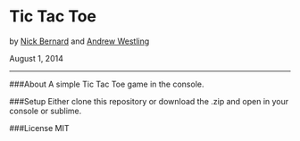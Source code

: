 Tic Tac Toe
============

by [Nick Bernard](https://github.com/nrbernard) and [Andrew Westling](https://github.com/expandrew)

August 1, 2014
_______________

###About
A simple Tic Tac Toe game in the console.

###Setup
Either clone this repository or download the .zip and open in your console or sublime.

###License
MIT
